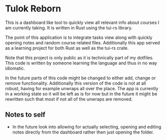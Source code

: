 # Tulok Reborn
This is a dashboard like tool to quickly view all relevant info about courses I am currently taking. It is written in Rust using the tui-rs library.


The point of this application is to integrate tasks view along with quickly opening notes and random course related files. Additionally this app served as a learning project for both Rust as well as the tui-rs crate.

Note that this project is only public as it is technically part of my dotfiles. This code is written by someone learning the language and thus in no way idiomatic. 

In the future parts of this code might be changed to either add, change or remove functionality. Additionally this version of the code is not at all robust, having for example unwraps all over the place. The app is currently in a working state so it will be left as is for now but in the future it might be rewritten such that most if not all of the unwraps are removed.


## Notes to self
- In the future look into allowing for actually selecting, opening and editing notes directly from the dashboard rather then just opening the folder.




